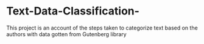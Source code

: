 # Text-Data-Classification-
This project is an account of the steps taken to categorize text based on the authors with data gotten from Gutenberg library 
